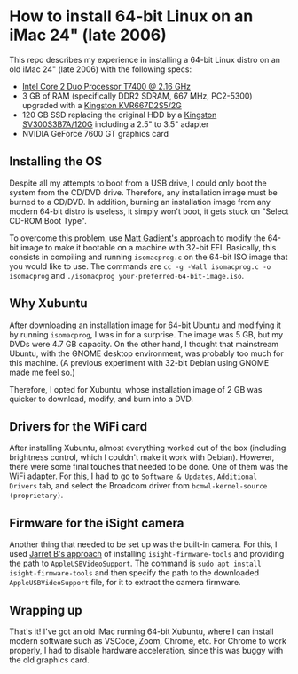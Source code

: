 # How to install 64-bit Linux on an iMac 24" (late 2006)

This repo describes my experience in installing a 64-bit Linux distro on an old iMac 24" (late 2006) with the following specs:
* [Intel Core 2 Duo Processor T7400 @ 2.16 GHz](https://www.intel.com/content/www/us/en/products/sku/27256/intel-core2-duo-processor-t7400-4m-cache-2-16-ghz-667-mhz-fsb/specifications.html)
* 3 GB of RAM (specifically DDR2 SDRAM, 667 MHz, PC2-5300) upgraded with a [Kingston KVR667D2S5/2G](https://www.kingston.com/en/memory/search/discontinuedmodels?partid=KVR667D2S5%2F2G)
* 120 GB SSD replacing the original HDD by a [Kingston SV300S3B7A/120G](https://www.kingston.com/en/memory/search/discontinuedmodels?partid=SV300S3B7A%2F120G) including a 2.5" to 3.5" adapter
* NVIDIA GeForce 7600 GT graphics card

## Installing the OS

Despite all my attempts to boot from a USB drive, I could only boot the system from the CD/DVD drive. Therefore, any installation image must be burned to a CD/DVD. In addition, burning an installation image from any modern 64-bit distro is useless, it simply won't boot, it gets stuck on "Select CD-ROM Boot Type".

To overcome this problem, use [Matt Gadient's approach](https://mattgadient.com/linux-dvd-images-and-how-to-for-32-bit-efi-macs-late-2006-models/) to modify the 64-bit image to make it bootable on a machine with 32-bit EFI. Basically, this consists in compiling and running `isomacprog.c` on the 64-bit ISO image that you would like to use. The commands are `cc -g -Wall isomacprog.c -o isomacprog` and `./isomacprog your-preferred-64-bit-image.iso`.

## Why Xubuntu

After downloading an installation image for 64-bit Ubuntu and modifying it by running `isomacprog`, I was in for a surprise. The image was 5 GB, but my DVDs were 4.7 GB capacity. On the other hand, I thought that mainstream Ubuntu, with the GNOME desktop environment, was probably too much for this machine. (A previous experiment with 32-bit Debian using GNOME made me feel so.)

Therefore, I opted for Xubuntu, whose installation image of 2 GB was quicker to download, modify, and burn into a DVD.

## Drivers for the WiFi card

After installing Xubuntu, almost everything worked out of the box (including brightness control, which I couldn't make it work with Debian). However, there were some final touches that needed to be done. One of them was the WiFi adapter. For this, I had to go to `Software & Updates`, `Additional Drivers` tab, and select the Broadcom driver from `bcmwl-kernel-source (proprietary)`.

## Firmware for the iSight camera

Another thing that needed to be set up was the built-in camera. For this, I used [Jarret B's approach](https://www.linux.org/threads/installing-linux-on-an-imac.26009/) of installing `isight-firmware-tools` and providing the path to `AppleUSBVideoSupport`. The command is `sudo apt install isight-firmware-tools` and then specify the path to the downloaded `AppleUSBVideoSupport` file, for it to extract the camera firmware.

## Wrapping up

That's it! I've got an old iMac running 64-bit Xubuntu, where I can install modern software such as VSCode, Zoom, Chrome, etc. For Chrome to work properly, I had to disable hardware acceleration, since this was buggy with the old graphics card.
